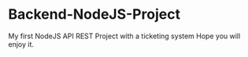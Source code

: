 # Backend-NodeJS-Project
 My first NodeJS API REST Project with a ticketing system
 Hope you will enjoy it.
